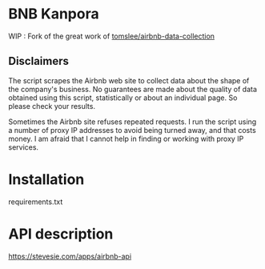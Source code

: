 # BNB Kanpora

WIP : Fork of the great work of [tomslee/airbnb-data-collection](https://github.com/tomslee/airbnb-data-collection)

## Disclaimers

The script scrapes the Airbnb web site to collect data about the shape of the company's business. No guarantees are made about the quality of data obtained using this script, statistically or about an individual page. So please check your results.

Sometimes the Airbnb site refuses repeated requests. I run the script using a number of proxy IP addresses to avoid being turned away, and that costs money. I am afraid that I cannot help in finding or working with proxy IP services.

# Installation

requirements.txt

# API description

https://stevesie.com/apps/airbnb-api